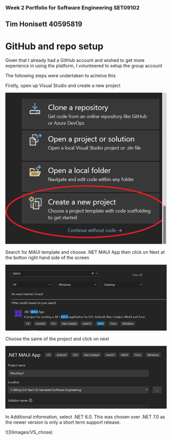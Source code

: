### Week 2 Portfolio for Software Engineering SET09102
## Tim Honisett 40595819

# GitHub and repo setup

Given that I already had a GitHub account and wished to get more experience in using the platform, I volunteered to setup the group account

The following steps were undertaken to acheive this

Firstly, open up Visual Studio and create a new project

![](images/VS_new_project.png.png "")

Search for MAUI template and choose .NET MAUI App then click on Next at the botton right hand side of the screen

![](images/VS_select_MAUI_template.png "")

Choose the same of the project and click on next

![](images/VS_name_project.png "")

In Additional information, select .NET 6.0. This was chosen over .NET 7.0 as the newer version is only a short term support release.

![])(images/VS_chose)


